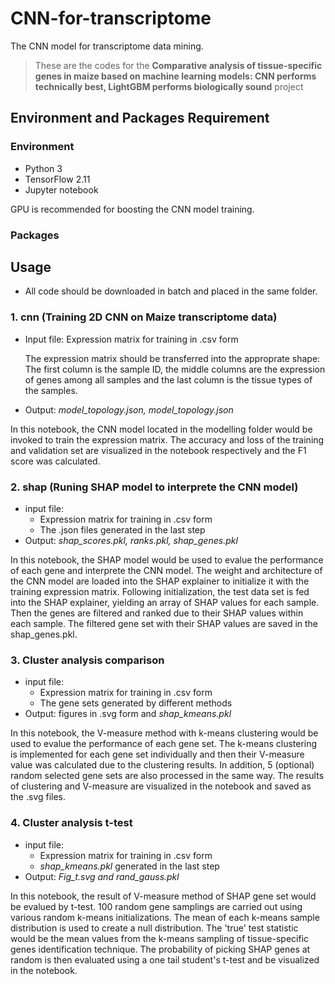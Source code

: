 # CNN-for-transcriptome
The CNN model for transcriptome data mining. 

> These are the codes for the **Comparative analysis of tissue-specific genes in maize based on machine learning models: CNN performs technically best, LightGBM performs biologically sound** project
> 

## Environment and Packages Requirement

### Environment

- Python 3
- TensorFlow 2.11
- Jupyter notebook

GPU is recommended for boosting the CNN model training.

### Packages

## Usage

- All code should be downloaded in batch and placed in the same folder.

### 1.  cnn (****Training 2D CNN on Maize transcriptome data****)

- Input file: Expression matrix for training in .csv form
    
    The expression matrix should be transferred into the approprate shape: The first column is the sample ID, the middle columns are the expression of genes among all samples and the last column is the tissue types of the samples.
    
- Output: *model_topology.json, model_topology.json*

In this notebook, the CNN model located in the modelling folder would be invoked to train the expression matrix. The accuracy and loss of the training and validation set are visualized in the notebook respectively and the F1 score was calculated.

### 2. shap (Runing SHAP model to interprete the CNN model)

- input file:
    - Expression matrix for training in .csv form
    - The .json files generated in the last step
- Output: *shap_scores.pkl, ranks.pkl, shap_genes.pkl*

In this notebook, the SHAP model would be used to evalue the performance of each gene and interprete the CNN model. The weight and architecture of the CNN model are loaded into the SHAP explainer to initialize it with the training expression matrix. Following initialization, the test data set is fed into the SHAP explainer, yielding an array of SHAP values for each sample. Then the genes are filtered and ranked due to their SHAP values within each sample. The filtered gene set with their SHAP values are saved in the shap_genes.pkl.

### 3. ****Cluster analysis comparison****

- input file:
    - Expression matrix for training in .csv form
    - The gene sets generated by different methods
- Output: figures in .svg form and *shap_kmeans.pkl*

In this notebook, the V-measure method with k-means clustering would be used to evalue the performance of each gene set. The k-means clustering is implemented for each gene set individually and then their V-measure value was calculated due to the clustering results. In addition, 5 (optional) random selected gene sets are also processed in the same way. The results of clustering and V-measure are visualized in the notebook and saved as the .svg files.

### 4. ****Cluster analysis t-test****

- input file:
    - Expression matrix for training in .csv form
    - *shap_kmeans.pkl* generated in the last step
- Output: *Fig_t.svg and rand_gauss.pkl*

In this notebook, the result of V-measure method of SHAP gene set would be evalued by t-test. 100 random gene samplings are carried out using various random k-means initializations. The mean of each k-means sample distribution is used to create a null distribution. The 'true' test statistic would be the mean values from the k-means sampling of tissue-specific genes identification technique. The probability of picking SHAP genes at random is then evaluated using a one tail student's t-test and be visualized in the notebook.
